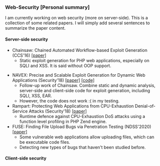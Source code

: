 ### Web-Security [Personal summary]

I am currently working on web security (more on server-side). This is a collection of some related papers. I will simply add several sentences to summarize the paper content.

#### Server-side security
* Chainsaw: Chained Automated Workflow-based Exploit Generation (CCS'16) [[paper]](https://dl.acm.org/doi/10.1145/2976749.2978380)
  * Static exploit generation for PHP web applications, especially on SQLI and XSS. It is said without OOP support.

- NAVEX: Precise and Scalable Exploit Generation for Dynamic Web Applications (Security'18) [[paper]](https://www.usenix.org/conference/usenixsecurity18/presentation/alhuzali) [[code]](https://github.com/aalhuz/navex)
  - Follow-up work of Chainsaw. Combine static and dynamic analysis, server-side and client-side code for exploit generation, including SQLI, XSS, EAR.
  - However, the code does not work :( in my testing.
- Rampart: Protecting Web Applications from CPU-Exhaustion Denial-of-Service Attacks (Security'18) [[paper]](https://www.usenix.org/conference/usenixsecurity18/presentation/meng)
  - Runtime defence against CPU-Exhaustion DoS attacks using a function level profiling in PHP Zend engine.
- FUSE: Finding File Upload Bugs via Penetration Testing (NDSS'2020) [[paper]](https://www.ndss-symposium.org/ndss-paper/fuse-finding-file-upload-bugs-via-penetration-testing/)
  - Some vulnerable web applications allow uploading files, which can be executable code files.
  - Detecting new types of bugs that haven't been studied before. 

#### Client-side security

